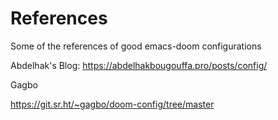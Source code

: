 # References

Some of the references of good emacs-doom configurations

Abdelhak's Blog:
https://abdelhakbougouffa.pro/posts/config/


Gagbo

https://git.sr.ht/~gagbo/doom-config/tree/master


